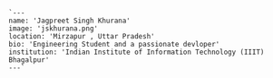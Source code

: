     `---
    name: 'Jagpreet Singh Khurana'
    image: 'jskhurana.png'
    location: 'Mirzapur , Uttar Pradesh' 
    bio: 'Engineering Student and a passionate devloper'
    institution: 'Indian Institute of Information Technology (IIIT) Bhagalpur'
    ---`